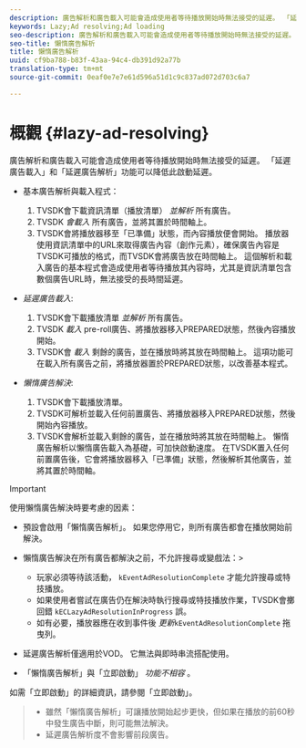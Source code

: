 ```yaml
---
description: 廣告解析和廣告載入可能會造成使用者等待播放開始時無法接受的延遲。 「延遲廣告載入」和「延遲廣告解析」功能可以降低此啟動延遲。
keywords: Lazy;Ad resolving;Ad loading
seo-description: 廣告解析和廣告載入可能會造成使用者等待播放開始時無法接受的延遲。 「延遲廣告載入」和「延遲廣告解析」功能可以降低此啟動延遲。
seo-title: 懶惰廣告解析
title: 懶惰廣告解析
uuid: cf9ba788-b83f-43aa-94c4-db391d92a77b
translation-type: tm+mt
source-git-commit: 0eaf0e7e7e61d596a51d1c9c837ad072d703c6a7

---
```



# 概觀 {#lazy-ad-resolving}

廣告解析和廣告載入可能會造成使用者等待播放開始時無法接受的延遲。 「延遲廣告載入」和「延遲廣告解析」功能可以降低此啟動延遲。

* 基本廣告解析與載入程式：

   1. TVSDK會下載資訊清單（播放清單） *並解析* 所有廣告。
   1. TVSDK *會載入* 所有廣告，並將其置於時間軸上。
   1. TVSDK會將播放器移至「已準備」狀態，而內容播放便會開始。
   播放器使用資訊清單中的URL來取得廣告內容（創作元素），確保廣告內容是TVSDK可播放的格式，而TVSDK會將廣告放在時間軸上。 這個解析和載入廣告的基本程式會造成使用者等待播放其內容時，尤其是資訊清單包含數個廣告URL時，無法接受的長時間延遲。

* *延遲廣告載入*:

   1. TVSDK會下載播放清單 *並解析* 所有廣告。
   1. TVSDK *載入* pre-roll廣告、將播放器移入PREPARED狀態，然後內容播放開始。
   1. TVSDK會 *載入* 剩餘的廣告，並在播放時將其放在時間軸上。
   這項功能可在載入所有廣告之前，將播放器置於PREPARED狀態，以改善基本程式。

* *懶惰廣告解決*:

   1. TVSDK會下載播放清單。
   1. TVSDK可解析並載入任何前置廣告、將播放器移入PREPARED狀態，然後開始內容播放。
   1. TVSDK會解析並載入剩餘的廣告，並在播放時將其放在時間軸上。
   懶惰廣告解析以懶惰廣告載入為基礎，可加快啟動速度。 在TVSDK置入任何前置廣告後，它會將播放器移入「已準備」狀態，然後解析其他廣告，並將其置於時間軸。

>[!IMPORTANT]
>
>使用懶惰廣告解決時要考慮的因素：
>
>* 預設會啟用「懶惰廣告解析」。 如果您停用它，則所有廣告都會在播放開始前解決。
>* 懶惰廣告解決在所有廣告都解決之前，不允許搜尋或變戲法：>
   >    * 玩家必須等待該活動， `kEventAdResolutionComplete` 才能允許搜尋或特技播放。
   >    * 如果使用者嘗試在廣告仍在解決時執行搜尋或特技播放作業，TVSDK會擲回錯 `kECLazyAdResolutionInProgress` 誤。
   >    * 如有必要，播放器應在收到事件後 *更新*`kEventAdResolutionComplete` 拖曳列。
>
>* 延遲廣告解析僅適用於VOD。 它無法與即時串流搭配使用。
>* 「懶惰廣告解析」與「立即啟動」 *功能不相容* 。
>
>  

如需「立即啟動」的詳細資訊，請參閱「立即啟動」。
>
>* 雖然「懶惰廣告解析」可讓播放開始起步更快，但如果在播放的前60秒中發生廣告中斷，則可能無法解決。
>* 延遲廣告解析度不會影響前段廣告。